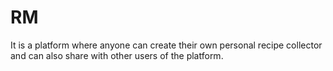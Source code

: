 # RM
It is a platform where anyone can create their own personal recipe collector and can also share with other users of the platform.
